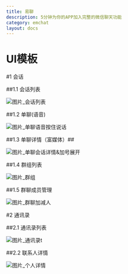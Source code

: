 ```yaml
---
title: 易聊
description: 5分钟为你的APP加入完整的微信聊天功能
category: emchat
layout: docs
---
```


# UI模板

#1 会话


##1.1 会话列表


![图片_会话列表](./chatlist.png)


##1.2 单聊(语音)

![图片_单聊语音按住说话](./chattalk.png)


##1.3 单聊详情（富媒体）##


![图片_单聊会话详情&加号展开](./chatdetail.png)


##1.4 群组列表


![图片_群组](./groupchat.png)

##1.5 群聊成员管理


![图片_群聊加减人](./groupdetails.png)



#2 通讯录

##2.1 通讯录列表


![图片_通讯录t](./addresslist.png)


##2.2 联系人详情



![图片_个人详情](./persondetail.png)


